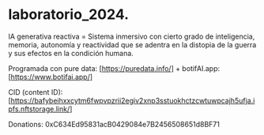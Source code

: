 # laboratorio_2024.

IA generativa reactiva = Sistema inmersivo con cierto grado de inteligencia, memoria, autonomía y reactividad que se adentra en la distopia de la guerra y sus efectos en la condición humana.

Programada con pure data: [https://puredata.info/]
+
botifAI.app: [https://www.botifai.app/]

CID (content ID): [https://bafybeihxxcytm6fwpvpzrii2egiv2xnp3sstuokhctzcwtuwpcajh5ufja.ipfs.nftstorage.link/]

Donations: 0xC634Ed95831acB0429084e7B2456508651d8BF71

